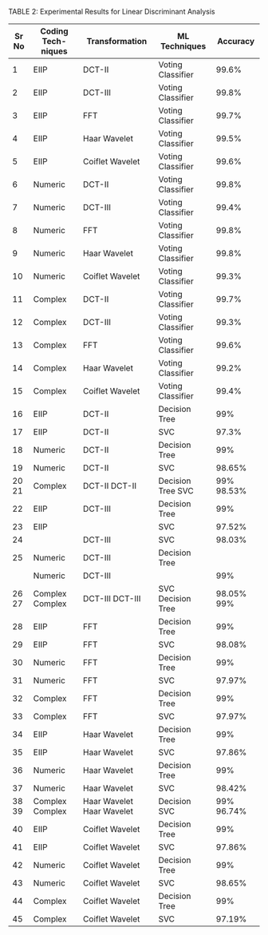 TABLE 2: Experimental Results for Linear Discriminant Analysis

| Sr No   | Coding Tech- niques   | Transformation            | ML Techniques     | Accuracy   |
|---------|-----------------------|---------------------------|-------------------|------------|
| 1       | EIIP                  | DCT-II                    | Voting Classifier | 99.6%      |
| 2       | EIIP                  | DCT-III                   | Voting Classifier | 99.8%      |
| 3       | EIIP                  | FFT                       | Voting Classifier | 99.7%      |
| 4       | EIIP                  | Haar Wavelet              | Voting Classifier | 99.5%      |
| 5       | EIIP                  | Coiflet Wavelet           | Voting Classifier | 99.6%      |
| 6       | Numeric               | DCT-II                    | Voting Classifier | 99.8%      |
| 7       | Numeric               | DCT-III                   | Voting Classifier | 99.4%      |
| 8       | Numeric               | FFT                       | Voting Classifier | 99.8%      |
| 9       | Numeric               | Haar Wavelet              | Voting Classifier | 99.8%      |
| 10      | Numeric               | Coiflet Wavelet           | Voting Classifier | 99.3%      |
| 11      | Complex               | DCT-II                    | Voting Classifier | 99.7%      |
| 12      | Complex               | DCT-III                   | Voting Classifier | 99.3%      |
| 13      | Complex               | FFT                       | Voting Classifier | 99.6%      |
| 14      | Complex               | Haar Wavelet              | Voting Classifier | 99.2%      |
| 15      | Complex               | Coiflet Wavelet           | Voting Classifier | 99.4%      |
| 16      | EIIP                  | DCT-II                    | Decision Tree     | 99%        |
| 17      | EIIP                  | DCT-II                    | SVC               | 97.3%      |
| 18      | Numeric               | DCT-II                    | Decision Tree     | 99%        |
| 19      | Numeric               | DCT-II                    | SVC               | 98.65%     |
| 20 21   | Complex               | DCT-II DCT-II             | Decision Tree SVC | 99% 98.53% |
| 22      | EIIP                  | DCT-III                   | Decision Tree     | 99%        |
| 23      | EIIP                  |                           | SVC               | 97.52%     |
| 24      |                       | DCT-III                   | SVC               | 98.03%     |
| 25      | Numeric               | DCT-III                   | Decision Tree     |            |
|         | Numeric               | DCT-III                   |                   | 99%        |
| 26 27   | Complex Complex       | DCT-III DCT-III           | SVC Decision Tree | 98.05% 99% |
| 28      | EIIP                  | FFT                       | Decision Tree     | 99%        |
| 29      | EIIP                  | FFT                       | SVC               | 98.08%     |
| 30      | Numeric               | FFT                       | Decision Tree     | 99%        |
| 31      | Numeric               | FFT                       | SVC               | 97.97%     |
| 32      | Complex               | FFT                       | Decision Tree     | 99%        |
| 33      | Complex               | FFT                       | SVC               | 97.97%     |
| 34      | EIIP                  | Haar Wavelet              | Decision Tree     | 99%        |
| 35      | EIIP                  | Haar Wavelet              | SVC               | 97.86%     |
| 36      | Numeric               | Haar Wavelet              | Decision Tree     | 99%        |
| 37      | Numeric               | Haar Wavelet              | SVC               | 98.42%     |
| 38 39   | Complex Complex       | Haar Wavelet Haar Wavelet | Decision SVC      | 99% 96.74% |
| 40      | EIIP                  | Coiflet Wavelet           | Decision Tree     | 99%        |
| 41      | EIIP                  | Coiflet Wavelet           | SVC               | 97.86%     |
| 42      | Numeric               | Coiflet Wavelet           | Decision Tree     | 99%        |
| 43      | Numeric               | Coiflet Wavelet           | SVC               | 98.65%     |
| 44      | Complex               | Coiflet Wavelet           | Decision Tree     | 99%        |
| 45      | Complex               | Coiflet Wavelet           | SVC               | 97.19%     |